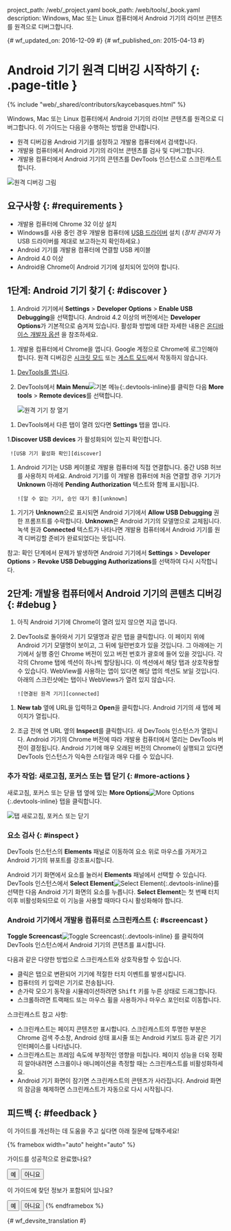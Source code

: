 project_path: /web/_project.yaml
book_path: /web/tools/_book.yaml
description: Windows, Mac 또는 Linux 컴퓨터에서 Android 기기의 라이브 콘텐츠를 원격으로 디버그합니다.

{# wf_updated_on: 2016-12-09 #}
{# wf_published_on: 2015-04-13 #}

<style>
.devtools-inline {
  max-height: 1em;
  vertical-align: middle;
}
</style>

# Android 기기 원격 디버깅 시작하기 {: .page-title }

{% include "web/_shared/contributors/kaycebasques.html" %}

Windows,
Mac 또는 Linux 컴퓨터에서 Android 기기의 라이브 콘텐츠를 원격으로 디버그합니다. 이 가이드는 다음을 수행하는 방법을 안내합니다.

* 원격 디버깅용 Android 기기를 설정하고
개발용 컴퓨터에서 검색합니다.
* 개발용 컴퓨터에서 Android 기기의 라이브 콘텐츠를 검사 및
디버그합니다.
* 개발용 컴퓨터에서 Android 기기의 콘텐츠를
DevTools 인스턴스로 스크린캐스트합니다.

![원격 디버깅 그림](imgs/remote-debugging.png)

## 요구사항 {: #requirements }

* 개발용 컴퓨터에 Chrome 32 이상 설치
* Windows를 사용 중인 경우 개발용 컴퓨터에 [USB 드라이버][drivers]
  설치 (_장치 관리자_ 가 USB 드라이버를 제대로 보고하는지 확인하세요.)
* Android 기기를 개발용 컴퓨터에 연결할 USB  케이블
* Android 4.0 이상
* Android용 Chrome이 Android 기기에 설치되어 있어야 합니다.

[drivers]: https://developer.android.com/tools/extras/oem-usb.html

## 1단계: Android 기기 찾기 {: #discover }

1. Android 기기에서 **Settings** > **Developer Options** >
   **Enable USB Debugging**을 선택합니다. Android 4.2 이상의 버전에서는 **Developer Options**가
기본적으로 숨겨져 있습니다. 활성화 방법에 대한 자세한 내용은 [온디바이스 개발자 옵션][android]
을 참조하세요.

[android]: https://developer.android.com/studio/run/device.html#developer-device-options

1. 개발용 컴퓨터에서 Chrome을 엽니다. Google 계정으로
Chrome에 로그인해야 합니다. 원격 디버깅은
[시크릿 모드][incognito] 또는 [게스트 모드][guest]에서 작동하지 않습니다.

[guest]: https://support.google.com/chrome/answer/6130773
[incognito]: https://support.google.com/chrome/answer/95464

1. [DevTools를 엽니다](/web/tools/chrome-devtools/#open).

1. DevTools에서 **Main Menu**![기본 메뉴][main]{:.devtools-inline}를
클릭한 다음 **More tools** > **Remote devices**를 선택합니다. 

     ![원격 기기 창 열기][open]

[main]: /web/tools/chrome-devtools/images/three-dot.png
[open]: /web/tools/chrome-devtools/remote-debugging/imgs/open-remote-devices.png

1. DevTools에서 다른 탭이 열려 있다면 **Settings** 탭을 엽니다.

1.**Discover USB devices** 가 활성화되어 있는지 확인합니다.

     ![USB 기기 활성화 확인][discover]

[discover]: /web/tools/chrome-devtools/remote-debugging/imgs/discover-usb-devices.png

1. Android 기기는 USB
케이블로 개발용 컴퓨터에 직접 연결합니다. 중간 USB 허브를 사용하지 마세요. Android 기기를
이 개발용 컴퓨터에 처음 연결할 경우
기기가 **Unknown** 아래에 **Pending Authorization** 텍스트와 함께
표시됩니다.

       ![알 수 없는 기기, 승인 대기 중][unknown]

[unknown]: /web/tools/chrome-devtools/remote-debugging/imgs/unknown-device.png

1. 기기가 **Unknown**으로 표시되면 Android 기기에서 **Allow USB
Debugging** 권한 프롬프트를 수락합니다. **Unknown**은
Android 기기의 모델명으로 교체됩니다. 녹색 원과
**Connected** 텍스트가 나타나면 개발용 컴퓨터에서 Android 기기를 원격 디버깅할 준비가
완료되었다는 뜻입니다.

참고: 확인 단계에서 문제가 발생하면
Android 기기에서 **Settings** > **Developer Options** >
**Revoke USB Debugging Authorizations**를 선택하여 다시 시작합니다.

## 2단계: 개발용 컴퓨터에서 Android 기기의 콘텐츠 디버깅 {: #debug }

1. 아직 Android 기기에 Chrome이 열려 있지 않으면 지금 엽니다.

1. DevTools로 돌아와서 기기 모델명과 같은
탭을 클릭합니다. 이 페이지 위에 Android 기기 모델명이 보이고,
그 뒤에 일련번호가 있을 것입니다. 그 아래에는
기기에서 실행 중인 Chrome 버전이 있고
버전 번호가 괄호에 들어 있을 것입니다. 각각의 Chrome 탭에 섹션이 하나씩 할당됩니다. 이 섹션에서 해당 탭과
상호작용할 수 있습니다. WebView를 사용하는 앱이 있다면
해당 앱의 섹션도 보일 것입니다. 아래의 스크린샷에는
탭이나 WebViews가 열려 있지 않습니다.

       ![연결된 원격 기기][connected]

[connected]: /web/tools/chrome-devtools/remote-debugging/imgs/connected-remote-device.png

1. **New tab** 옆에 URL을 입력하고 **Open**을 클릭합니다. Android 기기의 새 탭에
페이지가 열립니다.

1. 조금 전에 연 URL 옆의 **Inspect**를 클릭합니다. 새 DevTools
인스턴스가 열립니다. Android 기기의 Chrome 버전에 따라
 개발용 컴퓨터에서 열리는 DevTools 버전이 결정됩니다.
   Android 기기에 매우 오래된 버전의 Chrome이 실행되고 있다면
DevTools 인스턴스가 익숙한 스타일과 매우 다를 수 있습니다.

### 추가 작업: 새로고침, 포커스 또는 탭 닫기 {: #more-actions }

새로고침, 포커스 또는 닫을 탭 옆에 있는 **More Options**![More Options][more]{:.devtools-inline} 탭을
클릭합니다.

[more]: /web/tools/chrome-devtools/images/three-dot.png

![탭 새로고침, 포커스 또는 닫기](imgs/reload.png)

### 요소 검사 {: #inspect }

DevTools 인스턴스의 **Elements** 패널로 이동하여
요소 위로 마우스를 가져가고 Android 기기의 뷰포트를 강조표시합니다.

Android 기기 화면에서 요소를 눌러서
**Elements** 패널에서 선택할 수 있습니다. DevTools 인스턴스에서 **Select Element**![Select
Element][select]{:.devtools-inline}를 선택한 다음
Android 기기 화면의 요소를 누릅니다. **Select Element**는
첫 번째 터치 이후 비활성화되므로 이 기능을 사용할 때마다
다시 활성화해야 합니다.

[select]: imgs/select-element.png

### Android 기기에서 개발용 컴퓨터로 스크린캐스트 {: #screencast }

**Toggle Screencast**![Toggle Screencast][screencast]{:.devtools-inline}
를 클릭하여 DevTools 인스턴스에서 Android 기기의 콘텐츠를 표시합니다.

[screencast]: imgs/toggle-screencast.png

다음과 같은 다양한 방법으로 스크린캐스트와 상호작용할 수 있습니다.

* 클릭은 탭으로 변환되어 기기에 적절한 터치 이벤트를 발생시킵니다. 
* 컴퓨터의 키 입력은 기기로 전송됩니다. 
* 손가락 모으기 동작을 시뮬레이션하려면 <kbd>Shift</kbd> 키를 누른 상태로 드래그합니다. 
* 스크롤하려면 트랙패드 또는 마우스 휠을 사용하거나 마우스
  포인터로 이동합니다.

스크린캐스트 참고 사항:

* 스크린캐스트는 페이지 콘텐츠만 표시합니다. 스크린캐스트의 투명한 부분은 
Chrome 검색 주소창, Android 상태 
표시줄 또는 Android 키보드 등과 같은 기기 인터페이스를 나타냅니다.
* 스크린캐스트는 프레임 속도에 부정적인 영향을 미칩니다. 페이지 성능을 더욱 정확히 알아내려면
스크롤이나 애니메이션을 측정할 때는
스크린캐스트를 비활성화하세요.
* Android 기기 화면이 잠기면 스크린캐스트의 콘텐츠가
사라집니다. Android 화면의 잠금을 해제하면 스크린캐스트가
자동으로 다시 시작됩니다.

## 피드백 {: #feedback }

이 가이드를 개선하는 데 도움을 주고 싶다면
아래 질문에 답해주세요!

{% framebox width="auto" height="auto" %}
<p>가이드를 성공적으로 완료했나요?</p>
<button class="gc-analytics-event"
   data-category="DevTools / Remote Debugging"
   data-label="Completed / Yes">예</button>
<button class="gc-analytics-event"
   data-category="DevTools / Remote Debugging"
   data-label="Completed / No">아니요</button>
<p>이 가이드에 찾던 정보가 포함되어 있나요?</p>
<button class="gc-analytics-event"
   data-category="DevTools / Remote Debugging"
   data-label="Relevant / Yes">예</button>
<button class="gc-analytics-event"
   data-category="DevTools / Remote Debugging"
   data-label="Relevant / No">아니요</button>
{% endframebox %}


{# wf_devsite_translation #}
